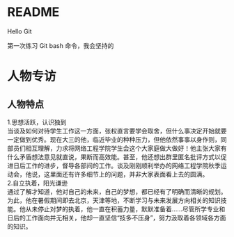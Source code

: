 # README

 Hello Git
 
 第一次练习 Git bash 命令，我会坚持的
# 人物专访
 ## 人物特点
 1.思想活跃，认识独到   
 当谈及如何对待学生工作这一方面，张权直言要学会取舍，但什么事决定开始就要一定做到优秀。现在大三的他，临近毕业的种种压力，但他依然事事以身作则，同部员们相互理解，力求将网络工程学院学生会这个大家庭做大做好！他主张大家有什么矛盾想法意见就直说，果断而高效能。甚至，他还想出群里匿名批评方式以促进日后工作的进步，督导各部间的工作。谈及刚刚顺利举办的网络工程学院秋季运动会，他说，这里面还有许多细节上的问题，并非大家表面看上去的圆满。    
 2.自立执着，阳光谦逊    
 通过了解才知道，他对自己的未来，自己的梦想，都已经有了明确而清晰的规划。为此，他在暑假期间即去北京，天津等地，不断学习与未来发展方向相关的知识技能。他从未停止对梦的执着，他一直在积蓄力量，默默准备着……尽管所学专业和日后的工作面向并无相关，他却一直坚信“技多不压身”，努力汲取着各领域各方面的知识。
 
